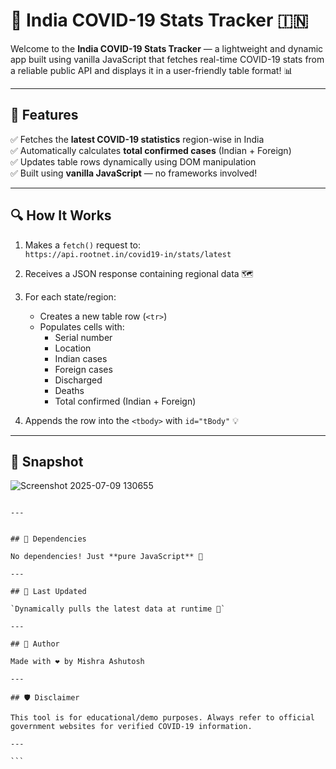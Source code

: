 
# 🦠 India COVID-19 Stats Tracker 🇮🇳

Welcome to the **India COVID-19 Stats Tracker** — a lightweight and dynamic app built using vanilla JavaScript that fetches real-time COVID-19 stats from a reliable public API and displays it in a user-friendly table format! 📊

---

## 📌 Features

✅ Fetches the **latest COVID-19 statistics** region-wise in India  
✅ Automatically calculates **total confirmed cases** (Indian + Foreign)  
✅ Updates table rows dynamically using DOM manipulation  
✅ Built using **vanilla JavaScript** — no frameworks involved!  

---

## 🔍 How It Works

1. Makes a `fetch()` request to:  
   `https://api.rootnet.in/covid19-in/stats/latest`

2. Receives a JSON response containing regional data 🗺️  
3. For each state/region:
   - Creates a new table row (`<tr>`)  
   - Populates cells with:
     - Serial number  
     - Location  
     - Indian cases  
     - Foreign cases  
     - Discharged  
     - Deaths  
     - Total confirmed (Indian + Foreign)

4. Appends the row into the `<tbody>` with `id="tBody"` 💡

---

## 🧩 Snapshot
![Screenshot 2025-07-09 130655](https://github.com/user-attachments/assets/173f75ea-529e-4ac2-98da-91bcd6c489da)



````

---


## 📎 Dependencies

No dependencies! Just **pure JavaScript** 💪

---

## 📅 Last Updated

`Dynamically pulls the latest data at runtime 📡`

---

## 🧠 Author

Made with ❤️ by Mishra Ashutosh

---

## 🛡️ Disclaimer

This tool is for educational/demo purposes. Always refer to official government websites for verified COVID-19 information.

---

```

